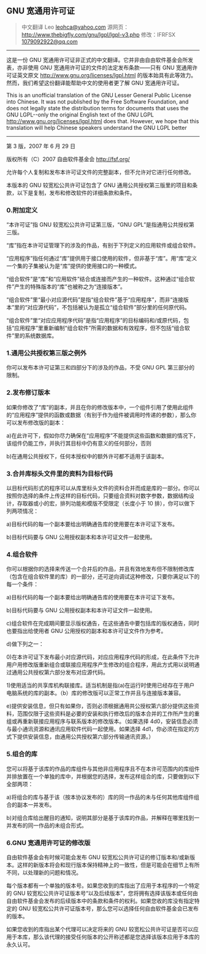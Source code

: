 ## GNU 宽通用许可证<!--(pandoc) {#pandoc_lgpl}(pandoc)-->

> 中文翻译 Leo <leohca@yahoo.com>  源网页：<http://www.thebigfly.com/gnu/lgpl/lgpl-v3.php>
> 修改：IFRFSX <1079092922@qq.com>

-----

这是一份 GNU 宽通用许可证非正式的中文翻译。它并非由自由软件基金会所发表，亦非使用 GNU 宽通用许可证的文件的法定发布条款——只有 GNU 宽通用许可证英文原文 <http://www.gnu.org/licenses/lgpl.html> 的版本始具有此等效力。然而，我们希望这份翻译能帮助中文的使用者更了解 GNU 宽通用许可证。

This is an unofficial translation of the GNU Lesser General Public License into Chinese. It was not published by the Free Software Foundation, and does not legally state the distribution terms for documents that uses the GNU LGPL--only the original English text of the GNU LGPL <http://www.gnu.org/licenses/lgpl.html> does that. However, we hope that this translation will help Chinese speakers understand the GNU LGPL better

-----

第 3 版，2007 年 6 月 29 日

版权所有（C）2007 自由软件基金会 http://fsf.org/

允许每个人复制和发布本许可证文件的完整副本，但不允许对它进行任何修改。

本版本的 GNU 较宽松公共许可证包含了 GNU 通用公共授权第三版里的项目和条款，以下是复制，发布和修改软件的详细条款和条件。

### 0.附加定义

“本许可证”指 GNU 较宽松公共许可证第三版，“GNU GPL”是指通用公共授权第三版。

“库”指在本许可证管理下的涉及的作品，有别于下列定义的应用软件或组合软件。

“应用程序”指任何通过“库”提供用于接口使用的软件，但非基于“库”。用“库”定义一个集的子集被认为是“库”提供的使用接口的一种模式。

“组合软件”是“库”和“应用软件”结合或连接而产生的一种软件。这种通过“组合软件”产生的特殊版本的“库”也被称之为“连接版本”。

“组合软件”里“最小对应源代码”是指“组合软件”基于“应用程序”，而非“连接版本”里的“对应源代码”，不包括被认为是孤立“组合软件”部分里的任何原代码。

“组合软件”里“对应应用程序代码”是指“应用程序”的目标编码和/或原代码，包括“应用程序”里重新编制“组合软件”所需的数据和有效程序，但不包括“组合软件”里的系统数据库。

### 1.通用公共授权第三版之例外

你可以发布本许可证第三和四部分下的涉及的作品，不受 GNU GPL 第三部分的限制。

### 2.发布修订版本

如果你修改了“库”的副本，并且在你的修改版本中，一个组件引用了使用此组件的“应用程序”提供的函数或数据（有别于作为组件被调用时传递的参数），那么你可以发布修改版的副本：

a)在此许可下，假如你尽力确保在“应用程序”不能提供这些函数和数据的情况下，该组件仍能工作，并执行其目标中仍有意义的任何部分，否则

b)在通用公共授权下，任何本授权中的额外许可都不适用于该副本。

### 3.合并库标头文件里的资料为目标代码

以目标代码形式的程序可以从库里标头文件的资料合并而成是库的一部分。你可以按照你选择的条件上传这样的目标代码，只要组合资料对数字参数，数据结构设计，存取器或小的宏，排列功能和模版不受限定（长度小于 10 排），你可以做下列两项情况：

a)目标代码的每一个副本要给出明确通告库的使用要在本许可证下发布。

b)目标代码要与 GNU 公用授权副本和本许可证文件一起使用。

### 4.组合软件

你可以根据你的选择来传送一个合并后的作品，并且有效地发布但不限制修改库（包含在组合软件里的库）的一部分，还可逆向调试这种修改，只要你满足以下的每一个条件：

a)目标代码的每一个副本要给出明确通告库的使用要在本许可证下发布。

b)目标代码要与 GNU 公用授权副本和本许可证文件一起使用。

c)组合软件在完成期间要显示版权通告，在这些通告中要包括库的版权通告，同时也要指出给使用者 GNU 公用授权的副本和本许可证文件作为参考。

d)做下列之一：

0)在本许可证下发布最小对应源代码，对应应用程序代码的形成，在此条件下允许用户用修改版重新组合或联接应用程序产生修改的组合程序，用此方式用以说明通过通用公共授权第六部分发布对应源代码。

1)使用适当的共享库机构联接库。适当机制是指(a)在运行时使用已经存在于用户电脑系统的库的副本。（b）库的修改版可以正常工作并且与连接版本兼容。

e)提供安装信息，但只有如果你，否则必须根据通用共公授权第六部分提供这些资料，范围仅限于这些资料是必要的安装和执行修改后的版本合并的工作所产生的重组或再重新联接应用程序与联系版本的修改版本。（如果选择 4d0，安装信息必须与最小通讯资源和通讯应用软件代码一起使用。如果选择 4d1，你必须在指定的方式下提供安装信息，由通用公共授权第六部分传输通讯资源。）

### 5.组合的库

您可以将基于该库的作品的库组件与其他非应用程序且不在本许可范围内的库组件并排放置在一个单独的库中，并根据您的选择，发布这样组合的库，只要做到以下全部两项：
 
a)将组合的库与基于该（按本协议发布的）库的同一作品的未与任何其他库组件组合的副本一并发布。
 
b)对组合库给出醒目的通知，说明其部分是基于该库的作品，并解释在哪里找到一并发布的同一作品的未组合形式。

### 6.GNU 宽通用许可证的修改版

自由软件基金会有时候可能会发布 GNU 较宽松公共许可证的修订版本和/或新版本。这样的新版本将会和现行版本保持精神上的一致性，但是可能会在细节上有所不同，以处理新的问题和情况。

每个版本都有一个单独的版本号。如果您收到的库指出了应用于本程序的一个特定的 GNU 较宽松公共许可证版本号“以及后续版本”，您将拥有选择该版本或任何由自由软件基金会发布的后续版本中的条款和条件的权利。如果您收的库没有指定特定的 GNU 较宽松公共许可证版本号，那么您可以选择任何自由软件基金会已发布的版本。

如果您收到的库指出某个代理可以决定将来的 GNU 较宽松公共许可证是否可以应用于本库，那么该代理的接受任何版本的公开称述都是您选择该版本应用于本库的永久认可。
